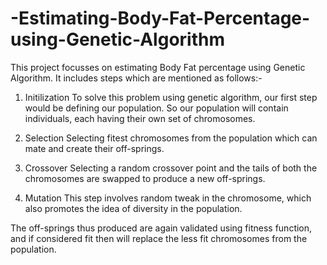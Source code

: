 # -Estimating-Body-Fat-Percentage-using-Genetic-Algorithm

This project focusses on estimating Body Fat percentage using Genetic Algorithm. It includes steps which are mentioned as follows:-

1. Initilization
To solve this problem using genetic algorithm, our first step would be defining our population. So our population will contain individuals, each having their own set of chromosomes. 

2. Selection
Selecting fitest chromosomes from the population which can mate and create their off-springs.

3. Crossover
Selecting a random crossover point and the tails of both the chromosomes are swapped to produce a new off-springs.

4. Mutation
This step involves random tweak in the chromosome, which also promotes the idea of diversity in the population.

The off-springs thus produced are again validated using  fitness function, and if considered fit then will replace the less fit chromosomes from the population.

